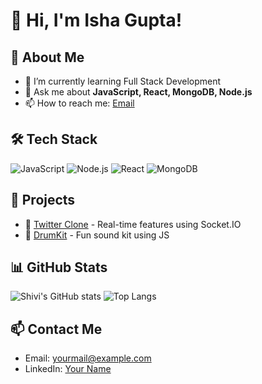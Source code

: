 # 👋 Hi, I'm Isha Gupta!

## 🧠 About Me
- 🌱 I’m currently learning Full Stack Development
- 💬 Ask me about **JavaScript, React, MongoDB, Node.js**
- 📫 How to reach me: [Email](mailto:ishaguptavnsv@gmail.com)

## 🛠️ Tech Stack
![JavaScript](https://img.shields.io/badge/-JavaScript-black?style=flat-square&logo=javascript)
![Node.js](https://img.shields.io/badge/-Node.js-black?style=flat-square&logo=node.js)
![React](https://img.shields.io/badge/-React-black?style=flat-square&logo=react)
![MongoDB](https://img.shields.io/badge/-MongoDB-black?style=flat-square&logo=mongodb)

## 🚀 Projects
- 📌 [Twitter Clone](https://github.com/yourusername/twitter-clone) - Real-time features using Socket.IO
- 📌 [DrumKit](https://github.com/yourusername/drumkit) - Fun sound kit using JS

## 📊 GitHub Stats
![Shivi's GitHub stats](https://github-readme-stats.vercel.app/api?username=yourusername&show_icons=true&theme=radical)
![Top Langs](https://github-readme-stats.vercel.app/api/top-langs/?username=yourusername&layout=compact)

## 📫 Contact Me
- Email: yourmail@example.com
- LinkedIn: [Your Name](https://linkedin.com/in/yourprofile)
